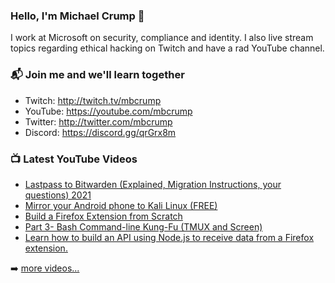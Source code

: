 ### Hello, I'm Michael Crump 👋

I work at Microsoft on security, compliance and identity. I also live stream topics regarding ethical hacking on Twitch and have a rad YouTube channel. 

### 📬 Join me and we'll learn together

- Twitch: http://twitch.tv/mbcrump
- YouTube: https://youtube.com/mbcrump
- Twitter: http://twitter.com/mbcrump
- Discord: https://discord.gg/qrGrx8m

### 📺 Latest YouTube Videos

<!-- YOUTUBE:START -->
- [Lastpass to Bitwarden (Explained, Migration Instructions, your questions) 2021](https://www.youtube.com/watch?v=17WIhugenwk)
- [Mirror your Android phone to Kali Linux (FREE)](https://www.youtube.com/watch?v=qB2B92-BVs8)
- [Build a Firefox Extension from Scratch](https://www.youtube.com/watch?v=WiLu-2GbkFg)
- [Part 3- Bash Command-line Kung-Fu (TMUX and Screen)](https://www.youtube.com/watch?v=ySpA4Y8uBiU)
- [Learn how to build an API using Node.js to receive data from a Firefox extension.](https://www.youtube.com/watch?v=DTJ49J4geQg)
<!-- YOUTUBE:END -->

➡️ [more videos...](https://youtube.com/mbcrump)

